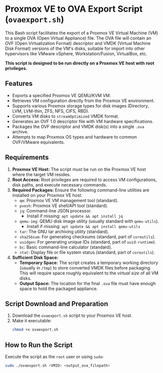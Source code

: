 # Proxmox VE to OVA Export Script (`ovaexport.sh`)

This Bash script facilitates the export of a Proxmox VE Virtual Machine (VM) to a single OVA (Open Virtual Appliance) file. The OVA file will contain an OVF (Open Virtualization Format) descriptor and VMDK (Virtual Machine Disk Format) versions of the VM's disks, suitable for import into other hypervisors like VMware vSphere, Workstation/Fusion, VirtualBox, etc.

**This script is designed to be run directly on a Proxmox VE host with root privileges.**

## Features

* Exports a specified Proxmox VE QEMU/KVM VM.
* Retrieves VM configuration directly from the Proxmox VE environment.
* Supports various Proxmox storage types for disk images (Directory, LVM, LVM-thin, ZFS, NFS, CIFS, RBD).
* Converts VM disks to `streamOptimized` VMDK format.
* Generates an OVF 1.0 descriptor file with VM hardware specifications.
* Packages the OVF descriptor and VMDK disk(s) into a single `.ova` archive.
* Attempts to map Proxmox OS types and hardware to common OVF/VMware equivalents.

## Requirements

1.  **Proxmox VE Host:** The script must be run on the Proxmox VE host where the target VM resides.
2.  **Root Access:** Root privileges are required to access VM configurations, disk paths, and execute necessary commands.
3.  **Required Packages:** Ensure the following command-line utilities are installed on your Proxmox VE host:
    * `qm`: Proxmox VE VM management tool (standard).
    * `pvesh`: Proxmox VE shell/API tool (standard).
    * `jq`: Command-line JSON processor.
        * Install if missing: `apt update && apt install jq`
    * `qemu-img`: QEMU disk image utility (usually standard with `qemu-utils`).
        * Install if missing: `apt update && apt install qemu-utils`
    * `tar`: The GNU tar archiving utility (standard).
    * `sha256sum`: For generating checksums (standard, part of `coreutils`).
    * `uuidgen`: For generating unique IDs (standard, part of `uuid-runtime`).
    * `bc`: Basic command-line calculator (standard).
    * `stat`: Display file or file system status (standard, part of `coreutils`).
4.  **Sufficient Disk Space:**
    * **Temporary Space:** The script creates a temporary working directory (usually in `/tmp`) to store converted VMDK files before packaging. This will require space roughly equivalent to the *virtual size* of all VM disks.
    * **Output Space:** The location for the final `.ova` file must have enough space to hold the packaged appliance.

## Script Download and Preparation

1.  Download the `ovaexport.sh` script to your Proxmox VE host.
2.  Make it executable:
    ```bash
    chmod +x ovaexport.sh
    ```

## How to Run the Script

Execute the script as the `root` user or using `sudo`:

```bash
sudo ./ovaexport.sh <VMID> <output_ova_filepath>